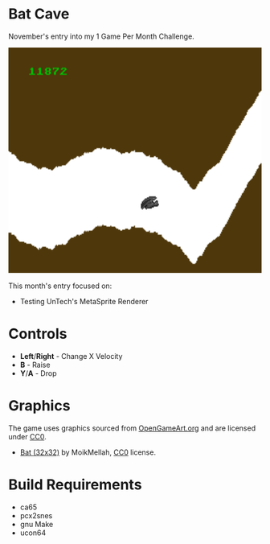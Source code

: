 Bat Cave
========

November's entry into my 1 Game Per Month Challenge.

<img src="screenshot.png?raw=true" alt="Asteroids Screenshot" width="512" height="448">

This month's entry focused on:

 * Testing UnTech's MetaSprite Renderer


Controls
========
 * **Left**/**Right** - Change X Velocity
 * **B** - Raise
 * **Y**/**A** - Drop


Graphics
========
The game uses graphics sourced from [OpenGameArt.org](http://opengameart.org/)
and are licensed under [CC0](http://creativecommons.org/publicdomain/zero/1.0/).

 * [Bat (32x32)](http://opengameart.org/content/bat-32x32) by MoikMellah, [CC0](http://creativecommons.org/publicdomain/zero/1.0/) license.


Build Requirements
===================
 * ca65
 * pcx2snes
 * gnu Make
 * ucon64

